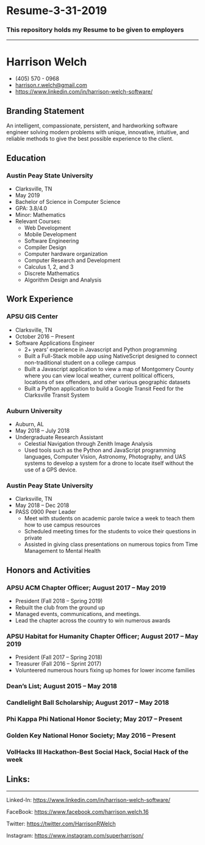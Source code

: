 # Resume-3-31-2019

### This repository holds my Resume to be given to employers

---

# Harrison Welch

* (405) 570 - 0968
* harrison.r.welch@gmail.com
* https://www.linkedin.com/in/harrison-welch-software/

## Branding Statement

An intelligent, compassionate, persistent, and hardworking software engineer solving modern problems with unique, innovative, intuitive, and reliable methods to give the best possible experience to the client.

## Education

### Austin Peay State University

* Clarksville, TN
* May 2019
* Bachelor of Science in Computer Science
* GPA: 3.8/4.0
* Minor: Mathematics
* Relevant Courses:
  * Web Development
  * Mobile Development
  * Software Engineering
  * Compiler Design
  * Computer hardware organization
  * Computer Research and Development
  * Calculus 1, 2, and 3
  * Discrete Mathematics
  * Algorithm Design and Analysis

## Work Experience

### APSU GIS Center
  
  * Clarksville, TN
  * October 2016 – Present 
  * Software Applications Engineer
    * 2+ years’ experience in Javascript and Python programming
    * Built a Full-Stack mobile app using NativeScript designed to connect non-traditional student on a college campus
    * Built a Javascript application to view a map of Montgomery County where you can view local weather, current political officers, locations of sex offenders, and other various geographic datasets 
    * Built a Python application to build a Google Transit Feed for the Clarksville Transit System

### Auburn University

* Auburn, AL 
* May 2018 – July 2018
* Undergraduate Research Assistant
  * Celestial Navigation through Zenith Image Analysis
  * Used tools such as the Python and JavaScript programming languages, Computer Vision, Astronomy, Photography, and UAS systems to develop a system for a drone to locate itself without the use of a GPS device.

### Austin Peay State University

* Clarksville, TN
* May 2018 – Dec 2018
* PASS 0900 Peer Leader
  * Meet with students on academic parole twice a week to teach them how to use campus resources
  * Scheduled meeting times for the students to voice their questions in private
  * Assisted in giving class presentations on numerous topics from Time Management to Mental Health

## Honors and Activities

### APSU ACM Chapter Officer; August 2017 – May 2019

* President (Fall 2018 – Spring 2019)
* Rebuilt the club from the ground up
* Managed events, communications, and meetings.
* Lead the chapter across the country to win numerous awards

### APSU Habitat for Humanity Chapter Officer; August 2017 – May 2019

* President (Fall 2017 – Spring 2018)
* Treasurer (Fall 2016 – Sprint 2017)
* Volunteered numerous hours fixing up homes for lower income families

### Dean’s List; August 2015 – May 2018

### Candlelight Ball Scholarship; August 2017 – May 2018

### Phi  Kappa Phi National Honor Society; May 2017 – Present

### Golden Key National Honor Society; May 2016 – Present

### VolHacks III Hackathon-Best Social Hack, Social Hack of the week

## Links:

---

Linked-In: https://www.linkedin.com/in/harrison-welch-software/

FaceBook: https://www.facebook.com/harrison.welch.16

Twitter: https://twitter.com/HarrisonRWelch

Instagram: https://www.instagram.com/superharrison/
